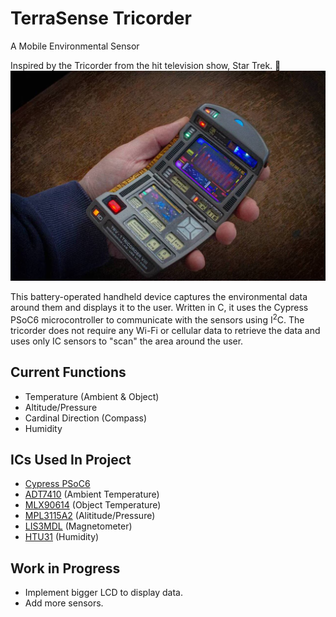 # TerraSense Tricorder

A Mobile Environmental Sensor

Inspired by the Tricorder from the hit television show, Star Trek. 🖖
![Tricorder](images/star_trek_voyager_tricorder.png)

This battery-operated handheld device captures the environmental data around them and displays it to the user. Written in C, it uses the Cypress PSoC6 microcontroller to communicate with the sensors using I<sup>2</sup>C. The tricorder does not require any Wi-Fi or cellular data to retrieve the data and uses only IC sensors to "scan" the area around the user. 

## Current Functions
- Temperature (Ambient & Object)
- Altitude/Pressure
- Cardinal Direction (Compass)
- Humidity

## ICs Used In Project
- [Cypress PSoC6](https://www.infineon.com/dgdl/Infineon-CY8CPROTO-063-BLE_PSoC_6_BLE_Prototyping_Board_Guide-UserManual-v01_00-EN.pdf?fileId=8ac78c8c7d0d8da4017d0f00d7eb1812)
- [ADT7410](https://www.analog.com/media/en/technical-documentation/data-sheets/ADT7410.pdf) (Ambient Temperature)
- [MLX90614](https://www.sparkfun.com/datasheets/Sensors/Temperature/SEN-09570-datasheet-3901090614M005.pdf) (Object Temperature)
- [MPL3115A2](https://www.nxp.com/docs/en/data-sheet/MPL3115A2.pdf) (Alititude/Pressure)
- [LIS3MDL](https://www.st.com/resource/en/datasheet/lis3mdl.pdf) (Magnetometer)
- [HTU31](https://www.te.com/commerce/DocumentDelivery/DDEController?Action=showdoc&DocId=Data+Sheet%7FHTU31_RHT_SENSOR_IC%7F5%7Fpdf%7FEnglish%7FENG_DS_HTU31_RHT_SENSOR_IC_5.pdf%7FCAT-HSC0007) (Humidity)

## Work in Progress
- Implement bigger LCD to display data.
- Add more sensors.
